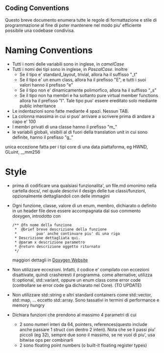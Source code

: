 ## Coding Conventions
Questo breve documento enumera tutte le regole di formattazione e stile di programmazione al fine di poter mantenere 
nel modo piu' efficiente possibile una codebase condivisa.

# Naming Conventions
* Tutti i nomi delle variabili sono in inglese, in *camelCase*
* Tutti i nomi dei tipi sono in inglese, in *PascalCase*. Inoltre
    * Se il tipo e' standard\_layout, trivial, allora ha il suffisso "_t"
    * Se il tipo e' un enum class, allora ha il prefisso "E", e tutti i suoi \
      valori hanno il prefisso "e"
    * Se il tipo non e' dinamicamente polimorfico, allora ha il suffisso "_s"
    * Se il tipo non ha membri e ha soltanto pure virtual member functions\
      allora ha il prefisso "I". Tale tipo puo' essere ereditato solo mediante 
      public inheritance
* Le indentazioni sono fatte mediante 4 spazi. Nessun TAB.
* La colonna massima in cui si puo' arrivare a scrivere prima di andare a \
  capo e' 100
* I membri privati di una classe hanno il prefisso "m_"
* le variabili globali, visibili al di fuori della translation unit in cui sono
  definite, hanno il prefisso "g_"

unica eccezione fatta per i tipi core di una data piattaforma, eg HWND, GLuint,
__mm256

# Style
* prima di codificare una qualsiasi funzionalita', un file.md omonimo nella \
  cartella docs/, nel quale descrivi il design delle tue classi/funzioni, 
  opzionalmente dettagliandoli con delle immagini
* Ogni funzione, classe, valore di un enum, membro, dichiarato o definito in un header file deve essere accompagnata
  dal suo commento doxygen, introdotto con
  ```
  /** @fn nome della funzione
   *  @brief breve descrizione della funzione
   *         puo' anche continuare piu' di una riga   
   * Descrizione dettagliata qui.
   * @param x descrizione parametro
   * @return descrizione oggetto ritornato
   */
  ```
  maggiori dettagli in [Doxygen Website](https://www.doxygen.nl/manual/docblocks.html#cppblock)
* Non utilizzare eccezioni. Infatti, il codice e' compilato con eccezioni disattivate, quindi crasheresti il programma. 
    come alternative, utilizza tl::optional, std::variant, oppure un enum class 
    come error code (controllare se error code gia dichiarato nel Core). (TO UPDATE)
* Non utilizzare std::string e altri standard containers come std::vector, std::map, ... eccetto std::array. Sono tassativi in termini di performance e memory hungry

* Dichiara funzioni che prendono al massimo 4 parametri di cui
    - 2 sono numeri interi da 64, pointers, references(questo include anche passare 1 struct con dentro 2 interi). 
    Nota che se li passi piu' piccoli (eg 32), sempre due sono il massimo, se ne vuoi di piu', usa bitwise ops per combinarli
    - 2 sono floating point numbers (o built-it floating register types)
